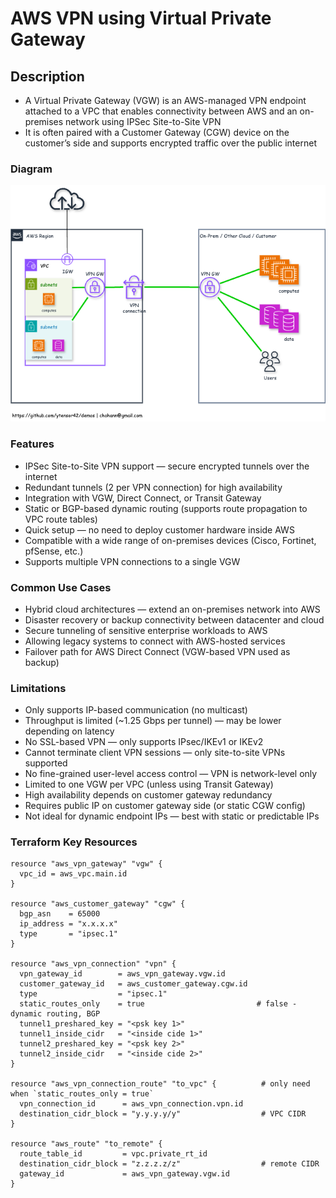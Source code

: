 # AWS VPN using Virtual Private Gateway

## Description
  - A Virtual Private Gateway (VGW) is an AWS-managed VPN endpoint attached to a VPC that enables connectivity between AWS and an on-premises network using IPSec Site-to-Site VPN
  - It is often paired with a Customer Gateway (CGW) device on the customer’s side and supports encrypted traffic over the public internet

### Diagram

  ![AWS VPN using Virtual Private Gateway](./../../images/vpn-vgw.png)

### Features

  - IPSec Site-to-Site VPN support — secure encrypted tunnels over the internet
  - Redundant tunnels (2 per VPN connection) for high availability
  - Integration with VGW, Direct Connect, or Transit Gateway
  - Static or BGP-based dynamic routing (supports route propagation to VPC route tables)
  - Quick setup — no need to deploy customer hardware inside AWS
  - Compatible with a wide range of on-premises devices (Cisco, Fortinet, pfSense, etc.)
  - Supports multiple VPN connections to a single VGW

### Common Use Cases

  - Hybrid cloud architectures — extend an on-premises network into AWS
  - Disaster recovery or backup connectivity between datacenter and cloud
  - Secure tunneling of sensitive enterprise workloads to AWS
  - Allowing legacy systems to connect with AWS-hosted services
  - Failover path for AWS Direct Connect (VGW-based VPN used as backup)

### Limitations

  - Only supports IP-based communication (no multicast)
  - Throughput is limited (~1.25 Gbps per tunnel) — may be lower depending on latency
  - No SSL-based VPN — only supports IPsec/IKEv1 or IKEv2
  - Cannot terminate client VPN sessions — only site-to-site VPNs supported
  - No fine-grained user-level access control — VPN is network-level only
  - Limited to one VGW per VPC (unless using Transit Gateway)
  - High availability depends on customer gateway redundancy
  - Requires public IP on customer gateway side (or static CGW config)
  - Not ideal for dynamic endpoint IPs — best with static or predictable IPs

### Terraform Key Resources

    resource "aws_vpn_gateway" "vgw" {
      vpc_id = aws_vpc.main.id
    }

    resource "aws_customer_gateway" "cgw" {
      bgp_asn    = 65000
      ip_address = "x.x.x.x"
      type       = "ipsec.1"
    }

    resource "aws_vpn_connection" "vpn" {
      vpn_gateway_id        = aws_vpn_gateway.vgw.id
      customer_gateway_id   = aws_customer_gateway.cgw.id
      type                  = "ipsec.1"
      static_routes_only    = true                         # false - dynamic routing, BGP
      tunnel1_preshared_key = "<psk key 1>"
      tunnel1_inside_cidr   = "<inside cide 1>"
      tunnel2_preshared_key = "<psk key 2>"
      tunnel2_inside_cidr   = "<inside cide 2>"
    }

    resource "aws_vpn_connection_route" "to_vpc" {          # only need when `static_routes_only = true`
      vpn_connection_id      = aws_vpn_connection.vpn.id
      destination_cidr_block = "y.y.y.y/y"                  # VPC CIDR
    }

    resource "aws_route" "to_remote" {
      route_table_id         = vpc.private_rt_id
      destination_cidr_block = "z.z.z.z/z"                  # remote CIDR
      gateway_id             = aws_vpn_gateway.vgw.id
    }
